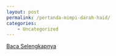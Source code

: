 ```yaml
---
layout: post
permalink: /pertanda-mimpi-darah-haid/
categories:
    - Uncategorized
---
```


[Baca Selengkapnya](/08)